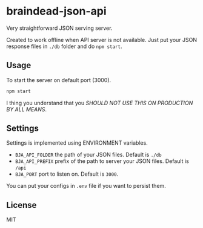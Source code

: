 # braindead-json-api
Very straightforward JSON serving server.

Created to work offline when API server is not available. Just put your JSON response files in `./db` folder and do `npm start`.

## Usage

To start the server on default port (3000).
```bash
npm start
```

I thing you understand that you *SHOULD NOT USE THIS ON PRODUCTION BY ALL MEANS*.

## Settings

Settings is implemented using ENVIRONMENT variables.

- `BJA_API_FOLDER` the path of your JSON files. Default is `./db`
- `BJA_API_PREFIX` prefix of the path to server your JSON files. Default is `/api`
- `BJA_PORT` port to listen on. Default is `3000`.

You can put your configs in `.env` file if you want to persist them.

## License

MIT


